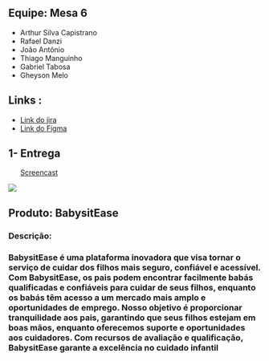 <html lang="pt-br">
<head>
    <meta charset="UTF-8">
    <meta name="viewport" content="width=device-width, initial-scale=1.0">
    <link rel="stylesheet" href="styles.css">
</head>
<body>
    <div class="team">
        <h2>Equipe: Mesa 6</h2>
        <ul>
            <li>Arthur Silva Capistrano</li>
            <li>Rafael Danzi</li>
            <li>João Antônio</li>
            <li>Thiago Manguinho</li>
            <li>Gabriel Tabosa</li>
            <li>Gheyson Melo</li>
        </ul>
    </div>
    <div>
        <h2>Links : </h2>
        <ul>
            <li><a href = "https://projeto-fds.atlassian.net/jira/software/projects/EW/boards/2">Link do jira</a></li>
            <li><a href = "https://www.figma.com/file/KL098ypwC8jrrPUnRASYJm?type=design">Link do Figma</a> </li>
        </ul>
    </div>
    <div>  
        <h2> 1- Entrega </h2>
        <ul>  
            <a href="https://www.youtube.com/watch?v=0sU1ZieJ0rc">Screencast</a>    
        </ul>
        <img src = "blob:https://web.whatsapp.com/c526d457-2c96-472a-a070-777cb211c36d" />
    </div>
    <div class="product">
        <h2>Produto: BabysitEase</h2>
        <h3>Descrição:<h3>
<p>  BabysitEase é uma plataforma inovadora que visa tornar o serviço de cuidar dos filhos mais seguro, confiável e acessível. Com BabysitEase, os pais podem encontrar facilmente babás qualificadas e confiáveis para cuidar de seus filhos, enquanto os babás têm acesso a um mercado mais amplo e oportunidades de emprego. Nosso objetivo é proporcionar tranquilidade aos pais, garantindo que seus filhos estejam em boas mãos, enquanto oferecemos suporte e oportunidades aos cuidadores. Com recursos de avaliação e qualificação, BabysitEase garante a excelência no cuidado infantil</p>
    </div>
</body>
</html>
